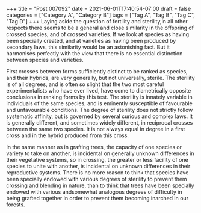 +++
title = "Post 007092"
date = 2021-06-01T17:40:54-07:00
draft = false
categories = ["Category A", "Category B"]
tags = ["Tag A", "Tag B", "Tag C", "Tag D"]
+++
Laying aside the question of fertility and sterility,in all other respects there seems to be a general and close similarity in the offspring of crossed species, and of crossed varieties. If we look at species as having been specially created, and at varieties as having been produced by secondary laws, this similarity would be an astonishing fact. But it harmonises perfectly with the view that there is no essential distinction between species and varieties.

First crosses between forms sufficiently distinct to be ranked as species, and their hybrids, are very generally, but not universally, sterile. The sterility is of all degrees, and is often so slight that the two most careful experimentalists who have ever lived, have come to diametrically opposite conclusions in ranking forms by this test. The sterility is innately variable in individuals of the same species, and is eminently susceptible of favourable and unfavourable conditions. The degree of sterility does not strictly follow systematic affinity, but is governed by several curious and complex laws. It is generally different, and sometimes widely different, in reciprocal crosses between the same two species. It is not always equal in degree in a first cross and in the hybrid produced from this cross.

In the same manner as in grafting trees, the capacity of one species or variety to take on another, is incidental on generally unknown differences in their vegetative systems, so in crossing, the greater or less facility of one species to unite with another, is incidental on unknown differences in their reproductive systems. There is no more reason to think that species have been specially endowed with various degrees of sterility to prevent them crossing and blending in nature, than to think that trees have been specially endowed with various andsomewhat analogous degrees of difficulty in being grafted together in order to prevent them becoming inarched in our forests.
